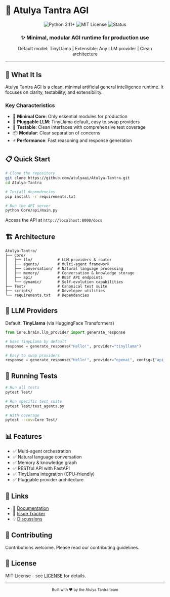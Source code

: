 # 🧠 Atulya Tantra AGI

<div align="center">
  <img src="https://img.shields.io/badge/Python-3.11+-blue?style=for-the-badge&logo=python" alt="Python 3.11+">
  <img src="https://img.shields.io/badge/License-MIT-green?style=for-the-badge&logo=github" alt="MIT License">
  <img src="https://img.shields.io/badge/Status-Maintained-success?style=for-the-badge" alt="Status">
</div>

<div align="center">
  <h3>✨ Minimal, modular AGI runtime for production use</h3>
  <p>Default model: TinyLlama | Extensible: Any LLM provider | Clean architecture</p>
</div>

---

## 🎯 What It Is

Atulya Tantra AGI is a clean, minimal artificial general intelligence runtime. It focuses on clarity, testability, and extensibility.

### Key Characteristics
- 🎯 **Minimal Core**: Only essential modules for production
- 🔌 **Pluggable LLM**: TinyLlama default, easy to swap providers
- 🧪 **Testable**: Clean interfaces with comprehensive test coverage
- 📦 **Modular**: Clear separation of concerns
- ⚡ **Performance**: Fast reasoning and response generation

## 📋 Quick Start

```bash
# Clone the repository
git clone https://github.com/atulyaai/Atulya-Tantra.git
cd Atulya-Tantra

# Install dependencies
pip install -r requirements.txt

# Run the API server
python Core/api/main.py
```

Access the API at `http://localhost:8000/docs`

## 🏗️ Architecture

```
Atulya-Tantra/
├── Core/
│   ├── llm/           # LLM providers & router
│   ├── agents/        # Multi-agent framework
│   ├── conversation/  # Natural language processing
│   ├── memory/        # Conversation & knowledge storage
│   ├── api/           # REST API endpoints
│   └── dynamic/       # Self-evolution capabilities
├── Test/              # Canonical test suite
├── scripts/           # Developer utilities
└── requirements.txt   # Dependencies
```

## 🔌 LLM Providers

Default: **TinyLlama** (via HuggingFace Transformers)

```python
from Core.brain.llm_provider import generate_response

# Uses TinyLlama by default
response = generate_response("Hello!", provider="tinyllama")

# Easy to swap providers
response = generate_response("Hello!", provider="openai", config={"api_key": "..."})
```

## 🧪 Running Tests

```bash
# Run all tests
pytest Test/

# Run specific test suite
pytest Test/test_agents.py

# With coverage
pytest --cov=Core Test/
```

## 📊 Features

- ✅ Multi-agent orchestration
- ✅ Natural language conversation
- ✅ Memory & knowledge graph
- ✅ RESTful API with FastAPI
- ✅ TinyLlama integration (CPU-friendly)
- ✅ Pluggable provider architecture

## 🔗 Links

- 📖 [Documentation](#)
- 🐛 [Issue Tracker](https://github.com/atulyaai/Atulya-Tantra/issues)
- 💡 [Discussions](https://github.com/atulyaai/Atulya-Tantra/discussions)

## 🤝 Contributing

Contributions welcome. Please read our contributing guidelines.

## 📄 License

MIT License - see [LICENSE](LICENSE) for details.

---

<div align="center">
  <sub>Built with ❤️ by the Atulya Tantra team</sub>
</div>
